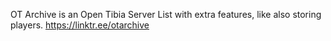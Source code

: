 OT Archive is an Open Tibia Server List with extra features, like also storing players.
https://linktr.ee/otarchive
